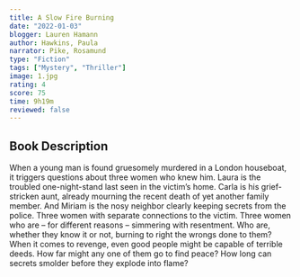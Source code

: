 ```yaml
---
title: A Slow Fire Burning
date: "2022-01-03"
blogger: Lauren Hamann
author: Hawkins, Paula
narrator: Pike, Rosamund
type: "Fiction"
tags: ["Mystery", "Thriller"]
image: 1.jpg
rating: 4
score: 75
time: 9h19m
reviewed: false
---
```


## Book Description

When a young man is found gruesomely murdered in a London houseboat, it triggers questions about three women who knew him. Laura is the troubled one-night-stand last seen in the victim’s home. Carla is his grief-stricken aunt, already mourning the recent death of yet another family member. And Miriam is the nosy neighbor clearly keeping secrets from the police. Three women with separate connections to the victim. Three women who are – for different reasons – simmering with resentment. Who are, whether they know it or not, burning to right the wrongs done to them? When it comes to revenge, even good people might be capable of terrible deeds. How far might any one of them go to find peace? How long can secrets smolder before they explode into flame?
